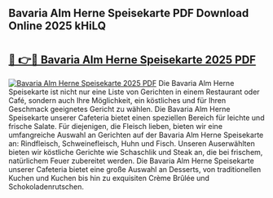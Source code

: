 ## Bavaria Alm Herne Speisekarte PDF Download Online 2025 kHiLQ

# <h2><a href="http://gce8c1.nevu.top/?p=Bavaria+Alm+Herne+Speisekarte">🔗 👉🔴 Bavaria Alm Herne Speisekarte 2025 PDF</a></h2>

[![Bavaria Alm Herne Speisekarte 2025 PDF](https://i.imgur.com/dBaPXMq.png)](http://gce8c1.nevu.top/?p=Bavaria+Alm+Herne+Speisekarte)
Die Bavaria Alm Herne Speisekarte ist nicht nur eine Liste von Gerichten in einem Restaurant oder Café, sondern auch Ihre Möglichkeit, ein köstliches und für Ihren Geschmack geeignetes Gericht zu wählen. Die Bavaria Alm Herne Speisekarte unserer Cafeteria bietet einen speziellen Bereich für leichte und frische Salate. Für diejenigen, die Fleisch lieben, bieten wir eine umfangreiche Auswahl an Gerichten auf der Bavaria Alm Herne Speisekarte an: Rindfleisch, Schweinefleisch, Huhn und Fisch. Unseren Auserwählten bieten wir köstliche Gerichte wie Schaschlik und Steak an, die bei frischem, natürlichem Feuer zubereitet werden. Die Bavaria Alm Herne Speisekarte unserer Cafeteria bietet eine große Auswahl an Desserts, von traditionellen Kuchen und Kuchen bis hin zu exquisiten Crème Brûlée und Schokoladenrutschen.
